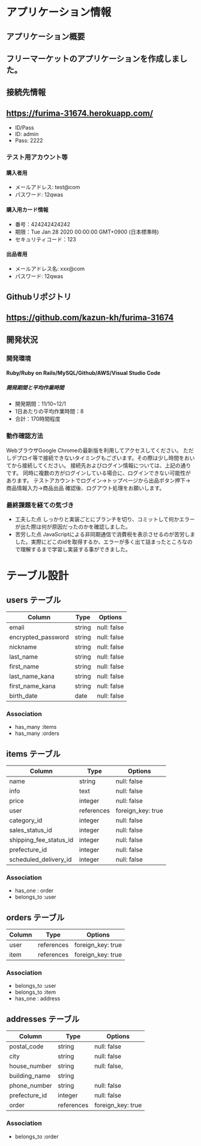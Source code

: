 # アプリケーション情報
## アプリケーション概要
## フリーマーケットのアプリケーションを作成しました。
## 接続先情報
## https://furima-31674.herokuapp.com/

- ID/Pass
- ID: admin
- Pass: 2222

### テスト用アカウント等
#### 購入者用
- メールアドレス: test@com
- パスワード: 12qwas

#### 購入用カード情報
- 番号：424242424242
- 期限：Tue Jan 28 2020 00:00:00 GMT+0900 (日本標準時)
- セキュリティコード：123

#### 出品者用
- メールアドレス名: xxx@com
- パスワード: 12qwas

## Githubリポジトリ
## https://github.com/kazun-kh/furima-31674

## 開発状況
### 開発環境
#### Ruby/Ruby on Rails/MySQL/Github/AWS/Visual Studio Code
##### 開発期間と平均作業時間
- 開発期間：11/10~12/1
- 1日あたりの平均作業時間：8
- 合計：170時間程度

### 動作確認方法
WebブラウザGoogle Chromeの最新版を利用してアクセスしてください。
ただしデプロイ等で接続できないタイミングもございます。その際は少し時間をおいてから接続してください。
接続先およびログイン情報については、上記の通りです。
同時に複数の方がログインしている場合に、ログインできない可能性があります。
テストアカウントでログイン→トップページから出品ボタン押下→商品情報入力→商品出品
確認後、ログアウト処理をお願いします。


### 最終課題を経ての気づき
- 工夫した点
しっかりと実装ごとにブランチを切り、コミットして何かエラーが出た際は何が原因だったのかを確認しました。
- 苦労した点
JavaScriptによる非同期通信で消費税を表示させるのが苦労しました。実際にどこのidを取得するか、エラーが多く出て詰まったところなので理解するまで学習し実装する事ができました。

# テーブル設計

## users テーブル

| Column               | Type   | Options     |
| ---------------------| ------ | ----------- |
| email                | string | null: false |
| encrypted_password   | string | null: false |
| nickname             | string | null: false |
| last_name            | string | null: false |
| first_name           | string | null: false |
| last_name_kana       | string | null: false |
| first_name_kana      | string | null: false |
| birth_date           | date   | null: false |


### Association

- has_many :items
- has_many :orders


## items テーブル

| Column    | Type       | Options                        
| ---------------------- | ---------- |------------------- |
| name                   | string     | null: false        |
| info                   | text       | null: false        |
| price                  | integer    | null: false        |
| user                   | references | foreign_key: true  |
| category_id            | integer    | null: false        |
| sales_status_id        | integer    | null: false        |
| shipping_fee_status_id | integer    | null: false        |
| prefecture_id          | integer    | null: false        |
| scheduled_delivery_id  | integer    | null: false        |


### Association

- has_one : order
- belongs_to :user


## orders テーブル

| Column   | Type       | Options           |
| -------- | ---------- | ----------------- |
| user     | references | foreign_key: true |
| item     | references | foreign_key: true |



### Association

- belongs_to :user
- belongs_to :item
- has_one : address


## addresses テーブル

| Column           | Type        | Options           |
| ---------------- | ----------- | ----------------- |
| postal_code      | string      | null: false       |
| city             | string      | null: false       |
| house_number     | string      | null: false,      |
| building_name    | string      |                   |
| phone_number     | string      | null: false       |
| prefecture_id    | integer     | null: false       |
| order            | references  | foreign_key: true |


### Association

- belongs_to :order